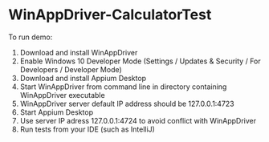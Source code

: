 # WinAppDriver-CalculatorTest

To run demo:
1. Download and install WinAppDriver
  1. Enable Windows 10 Developer Mode (Settings / Updates & Security / For Developers / Developer Mode)
1. Download and install Appium Desktop
1. Start WinAppDriver from command line in directory containing WinAppDriver executable
  1. WinAppDriver server default IP address should be 127.0.0.1:4723
1. Start Appium Desktop
  1. Use server IP adress 127.0.0.1:4724 to avoid conflict with WinAppDriver
1. Run tests from your IDE (such as IntelliJ)
